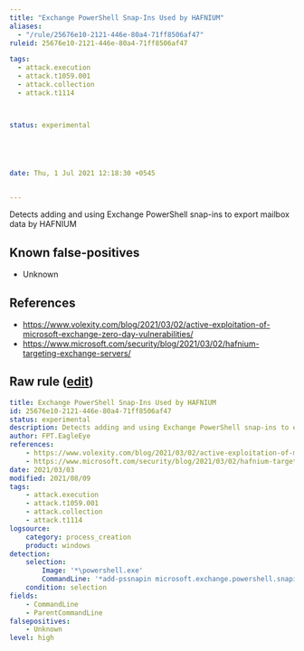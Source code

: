 ```yaml
---
title: "Exchange PowerShell Snap-Ins Used by HAFNIUM"
aliases:
  - "/rule/25676e10-2121-446e-80a4-71ff8506af47"
ruleid: 25676e10-2121-446e-80a4-71ff8506af47

tags:
  - attack.execution
  - attack.t1059.001
  - attack.collection
  - attack.t1114



status: experimental





date: Thu, 1 Jul 2021 12:18:30 +0545


---
```


Detects adding and using Exchange PowerShell snap-ins to export mailbox data by HAFNIUM

<!--more-->


## Known false-positives

* Unknown



## References

* https://www.volexity.com/blog/2021/03/02/active-exploitation-of-microsoft-exchange-zero-day-vulnerabilities/
* https://www.microsoft.com/security/blog/2021/03/02/hafnium-targeting-exchange-servers/


## Raw rule ([edit](https://github.com/SigmaHQ/sigma/edit/master/rules/web/win_powershell_snapins_hafnium.yml))
```yaml
title: Exchange PowerShell Snap-Ins Used by HAFNIUM 
id: 25676e10-2121-446e-80a4-71ff8506af47
status: experimental
description: Detects adding and using Exchange PowerShell snap-ins to export mailbox data by HAFNIUM
author: FPT.EagleEye 
references:
    - https://www.volexity.com/blog/2021/03/02/active-exploitation-of-microsoft-exchange-zero-day-vulnerabilities/
    - https://www.microsoft.com/security/blog/2021/03/02/hafnium-targeting-exchange-servers/
date: 2021/03/03
modified: 2021/08/09
tags:
    - attack.execution
    - attack.t1059.001
    - attack.collection
    - attack.t1114
logsource:
    category: process_creation
    product: windows
detection:
    selection:
        Image: '*\powershell.exe'
        CommandLine: '*add-pssnapin microsoft.exchange.powershell.snapin*'
    condition: selection
fields:
    - CommandLine
    - ParentCommandLine
falsepositives:
    - Unknown
level: high

```
